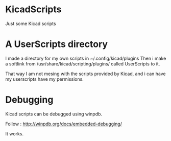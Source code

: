 # KicadScripts
Just some Kicad scripts

# A UserScripts directory

I made a directory for my own scripts in ~/.config/kicad/plugins
Then i make a softlink from /usr/share/kicad/scripting/plugins/ called UserScripts to it.

That way I am not mesing with the scripts provided by Kicad, and i can have my userscripts have my permissions.

# Debugging
Kicad scripts can be debugged using winpdb.

Follow : http://winpdb.org/docs/embedded-debugging/

It works.

